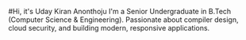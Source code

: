 #Hi, it's Uday Kiran Anonthoju
I'm a Senior Undergraduate in B.Tech (Computer Science & Engineering). Passionate about compiler design, cloud security, and building modern, responsive applications.